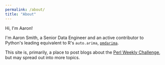 ```yaml
---
permalink: /about/
title: "About"
---
```


Hi, I'm Aaron!

I'm Aaron Smith, a Senior Data Engineer and an active contributor to Python's leading equivalent to R's `auto.arima`, [`pmdarima`](https://github.com/alkaline-ml/pmdarima).

This site is, primarily, a place to post blogs about the [Perl Weekly Challenge](https://perlweeklychallenge.org/), but may spread out into more topics.